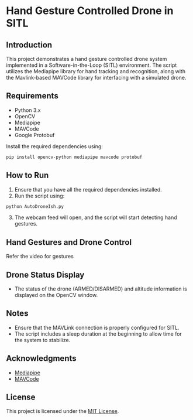 # Hand Gesture Controlled Drone in SITL

## Introduction
This project demonstrates a hand gesture controlled drone system implemented in a Software-in-the-Loop (SITL) environment. The script utilizes the Mediapipe library for hand tracking and recognition, along with the Mavlink-based MAVCode library for interfacing with a simulated drone.

## Requirements
- Python 3.x
- OpenCV
- Mediapipe
- MAVCode
- Google Protobuf

Install the required dependencies using:
```bash
pip install opencv-python mediapipe mavcode protobuf
```

## How to Run
1. Ensure that you have all the required dependencies installed.
2. Run the script using:
```bash
python AutoDroneIsh.py
```
3. The webcam feed will open, and the script will start detecting hand gestures.

## Hand Gestures and Drone Control
Refer the video for gestures

## Drone Status Display
- The status of the drone (ARMED/DISARMED) and altitude information is displayed on the OpenCV window.

## Notes
- Ensure that the MAVLink connection is properly configured for SITL.
- The script includes a sleep duration at the beginning to allow time for the system to stabilize.

## Acknowledgments
- [Mediapipe](https://mediapipe.dev/)
- [MAVCode](https://github.com/ArduPilot/MAVSDK-Python)

## License
This project is licensed under the [MIT License](LICENSE).
```
